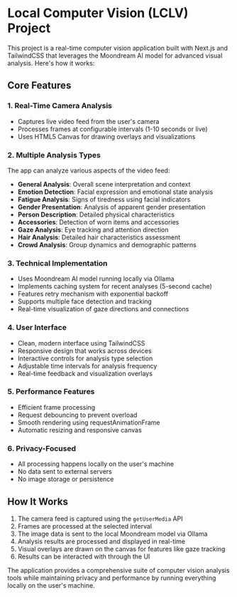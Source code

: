 # Local Computer Vision (LCLV) Project

This project is a real-time computer vision application built with Next.js and TailwindCSS that leverages the Moondream AI model for advanced visual analysis. Here's how it works:

## Core Features

### 1. Real-Time Camera Analysis
- Captures live video feed from the user's camera
- Processes frames at configurable intervals (1-10 seconds or live)
- Uses HTML5 Canvas for drawing overlays and visualizations

### 2. Multiple Analysis Types
The app can analyze various aspects of the video feed:

- **General Analysis**: Overall scene interpretation and context
- **Emotion Detection**: Facial expression and emotional state analysis
- **Fatigue Analysis**: Signs of tiredness using facial indicators
- **Gender Presentation**: Analysis of apparent gender presentation
- **Person Description**: Detailed physical characteristics
- **Accessories**: Detection of worn items and accessories
- **Gaze Analysis**: Eye tracking and attention direction
- **Hair Analysis**: Detailed hair characteristics assessment
- **Crowd Analysis**: Group dynamics and demographic patterns

### 3. Technical Implementation
- Uses Moondream AI model running locally via Ollama
- Implements caching system for recent analyses (5-second cache)
- Features retry mechanism with exponential backoff
- Supports multiple face detection and tracking
- Real-time visualization of gaze directions and connections

### 4. User Interface
- Clean, modern interface using TailwindCSS
- Responsive design that works across devices
- Interactive controls for analysis type selection
- Adjustable time intervals for analysis frequency
- Real-time feedback and visualization overlays

### 5. Performance Features
- Efficient frame processing
- Request debouncing to prevent overload
- Smooth rendering using requestAnimationFrame
- Automatic resizing and responsive canvas

### 6. Privacy-Focused
- All processing happens locally on the user's machine
- No data sent to external servers
- No image storage or persistence

## How It Works

1. The camera feed is captured using the `getUserMedia` API
2. Frames are processed at the selected interval
3. The image data is sent to the local Moondream model via Ollama
4. Analysis results are processed and displayed in real-time
5. Visual overlays are drawn on the canvas for features like gaze tracking
6. Results can be interacted with through the UI

The application provides a comprehensive suite of computer vision analysis tools while maintaining privacy and performance by running everything locally on the user's machine.
